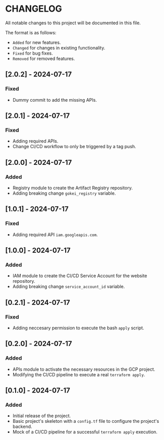 # CHANGELOG

All notable changes to this project will be documented in this file.

The format is as follows:

- `Added` for new features.
- `Changed` for changes in existing functionality.
- `Fixed` for bug fixes.
- `Removed` for removed features.

## [2.0.2] - 2024-07-17
### Fixed
- Dummy commit to add the missing APIs.

## [2.0.1] - 2024-07-17
### Fixed
- Adding required APIs.
- Change CI/CD workflow to only be triggered by a tag push.

## [2.0.0] - 2024-07-17
### Added
- Registry module to create the Artifact Registry repository.
- Adding breaking change `gokei_registry` variable.

## [1.0.1] - 2024-07-17
### Fixed
- Adding required API `iam.googleapis.com`.

## [1.0.0] - 2024-07-17
### Added
- IAM module to create the CI/CD Service Account for the website repository.
- Adding breaking change `service_account_id` variable.

## [0.2.1] - 2024-07-17
### Fixed
- Adding neccesary permission to execute the bash `apply` script.

## [0.2.0] - 2024-07-17
### Added
- APIs module to activate the necessary resources in the GCP project.
- Modifying the CI/CD pipeline to execute a real `terraform apply`.


## [0.1.0] - 2024-07-17
### Added
- Initial release of the project.
- Basic project's skeleton with a `config.tf` file to configure the project's backend.
- Mock of a CI/CD pipeline for a successful `terraform apply` execution.
